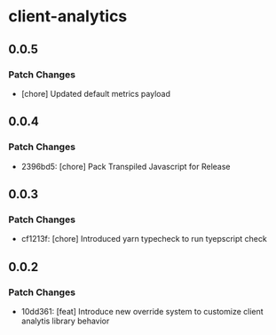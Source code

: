# client-analytics

## 0.0.5

### Patch Changes

- [chore] Updated default metrics payload

## 0.0.4

### Patch Changes

- 2396bd5: [chore] Pack Transpiled Javascript for Release

## 0.0.3

### Patch Changes

- cf1213f: [chore] Introduced yarn typecheck to run tyepscript check

## 0.0.2

### Patch Changes

- 10dd361: [feat] Introduce new override system to customize client analytis library behavior
